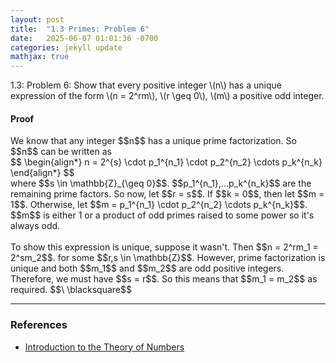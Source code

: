 ```yaml
---
layout: post
title:  "1.3 Primes: Problem 6"
date:   2025-06-07 01:01:36 -0700
categories: jekyll update
mathjax: true
---
```

<div class="stmt">
1.3: Problem 6: Show that every positive integer \(n\) has a unique expression of the form \(n = 2^rm\), \(r \geq 0\), \(m\) a positive odd integer.
</div>
<!------------------------------------------------------------------------------------>
<h4>Proof</h4>
We know that any integer $$n$$ has a unique prime factorization. So $$n$$ can be written as
<div>
$$
\begin{align*}
n = 2^{s} \cdot p_1^{n_1} \cdot p_2^{n_2} \cdots p_k^{n_k}
\end{align*}
$$
</div>
where $$s \in \mathbb{Z}_{\geq 0}$$. $$p_1^{n_1},...p_k^{n_k}$$ are the remaining prime factors. So now, let $$r = s$$. If $$k = 0$$, then let $$m = 1$$. Otherwise, let $$m = p_1^{n_1} \cdot p_2^{n_2} \cdots p_k^{n_k}$$. $$m$$ is either 1 or a product of odd primes raised to some power so it's always odd.
<br>
<br>
To show this expression is unique, suppose it wasn't. Then $$n = 2^rm_1 = 2^sm_2$$. for some $$r,s \in \mathbb{Z}$$. However, prime factorization is unique and both $$m_1$$ and $$m_2$$ are odd positive integers. Therefore, we must have $$s = r$$. So this means that $$m_1 = m_2$$ as required. $$\ \blacksquare$$


		
<!-------------------------------------------------------------------------->
<hr>
<h3>References</h3>
<ul>
<li><a href="https://www.amazon.com/Introduction-Theory-Numbers-Ivan-Niven/dp/0471625469/ref=sr_1_4?crid=2W6RIXK8XKML&dib=eyJ2IjoiMSJ9.4JJX3TjBVssutHObQ6I0JtqeibjE9cdXnvtKb0Pw35sI7nhhCkgDO9V30G9AK93sxOPA9cqJo6oTGbFBW_0XDHlchsMPpntttefDbagYjacM_JsYhJ2OsZfv6AZW7HvHtwvDJLTV9MdlHtcp-Ty3YHGG-SVFN7BkikWdb9V08Bgfc5-qI1PehEyQSC0Q3YgVUjySbeVdj-oMXItNKnmWxTT7gCjXx2REQNat96u4Jwo.zt7TCHwHnbVL91a7UdCCl57bjglwuJ4UAOW-gnC003w&dib_tag=se&keywords=introduction+to+the+theory+of+numbers&qid=1749952397&sprefix=introduction+to+the+theory+of+number%2Caps%2C173&sr=8-4">Introduction to the Theory of Numbers</a></li>
</ul>






















